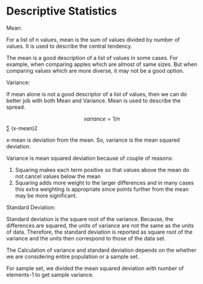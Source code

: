 # Descriptive Statistics

Mean:

For a list of n values, mean is the sum of values divided by number of values. It is used to describe the central tendency.

The mean is a good description of a list of values in some cases. For example, when comparing apples which are almost of same sizes. But when comparing values which are more diverse, it may not be a good option.



Variance:

If mean alone is not a good descriptor of a list of values, then we can do better job with both Mean and Variance. Mean is used to describe the spread. 



$$variance = 1/n $$ ∑ \(x-mean\)2



x-mean is deviation from the mean. So, variance is the mean squared deviation. 

Variance is mean squared deviation because of couple of reasons:



1. Squaring makes each term positive so that values above the mean do not cancel values below the mean 
2. Squaring adds more weight to the larger differences and in many cases this extra weighting is appropriate since points further from the mean may be more significant.



Standard Deviation:

Standard deviation is the square root of the variance. Because, the differences are squared, the units of variance are not the same as the units of data. Therefore, the standard deviation is reported as square root of the variance and the units then correspond to those of the data set.



The Calculation of variance and standard deviation depends on the whether we are considering entire population or a sample set.  



For sample set, we divided the mean squared deviation with number of elements-1 to get sample variance. 



